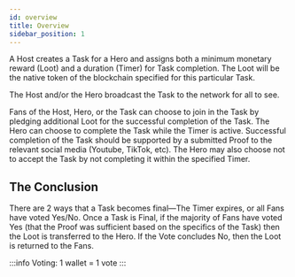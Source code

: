 ```yaml
---
id: overview
title: Overview
sidebar_position: 1
---
```


A Host creates a Task for a Hero and assigns both a minimum monetary reward (Loot) and a duration (Timer) for Task completion.  The Loot will be the native token of the blockchain specified for this particular Task.

The Host and/or the Hero broadcast the Task to the network for all to see.

Fans of the Host, Hero, or the Task can choose to join in the Task by pledging additional Loot for the successful completion of the Task.
The Hero can choose to complete the Task while the Timer is active.  Successful completion of the Task should be supported by a submitted Proof to the relevant social media (Youtube, TikTok, etc).  The Hero may also choose not to accept the Task by not completing it within the specified Timer.

## The Conclusion
There are 2 ways that a Task becomes final—The Timer expires, or all Fans have voted Yes/No.  Once a Task is Final, if the majority of Fans have voted Yes (that the Proof was sufficient based on the specifics of the Task) then the Loot is transferred to the Hero.  If the Vote concludes No, then the Loot is returned to the Fans.

:::info
Voting: 1 wallet = 1 vote
:::